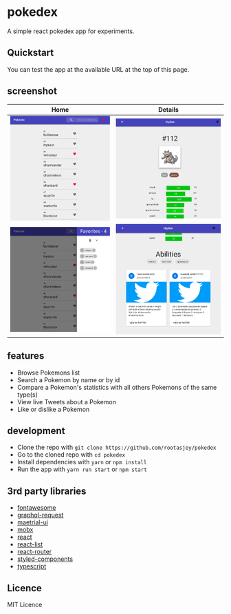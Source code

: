 # pokedex

A simple react pokedex app for experiments.

## Quickstart

You can test the app at the available URL at the top of this page.

## screenshot

| Home | Details |
|------|---------|
| ![home.png](screenshots/home.png)             | ![details.png](screenshots/details.png) |
| ![bookmarks.png](/screenshots/bookmarks.png)  | ![tweets.png](/screenshots/tweets.png) |

## features

* Browse Pokemons list
* Search a Pokemon by name or by id
* Compare a Pokemon's statistics with all others Pokemons of the same type(s)
* View live Tweets about a Pokemon
* Like or dislike a Pokemon

## development

* Clone the repo with `git clone https://github.com/rootasjey/pokedex`
* Go to the cloned repo with `cd pokedex`
* Install dependencies with `yarn` or `npm install`
* Run the app with `yarn run start` or `npm start`

## 3rd party libraries

* [fontawesome](https://fontawesome.com)
* [graphql-request](https://github.com/prisma/graphql-request)
* [maetrial-ui](https://material-ui.com/)
* [mobx](https://mobx.js.org/index.html)
* [react](http://reactjs.org)
* [react-list](https://github.com/coderiety/react-list#readme)
* [react-router](https://reacttraining.com/react-router/web/guides/quick-start)
* [styled-components](https://www.styled-components.com)
* [typescript](http://typescriptlang.org)

## Licence

MIT Licence
